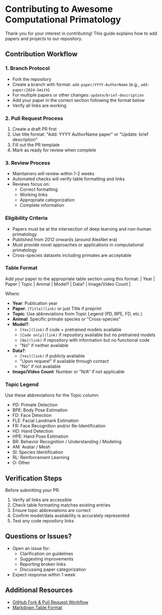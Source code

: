 # Contributing to Awesome Computational Primatology

Thank you for your interest in contributing! This guide explains how to add papers and projects to our repository.

## Contribution Workflow

### 1. Branch Protocol
- Fork the repository
- Create a branch with format: `add-paper/YYYY-AuthorName` (e.g., `add-paper/2024-Smith`)
- For multiple papers or other changes: `update/brief-description`
- Add your paper in the correct section following the format below
- Verify all links are working

### 2. Pull Request Process
1. Create a draft PR first
2. Use title format: "Add: YYYY AuthorName paper" or "Update: brief description"
3. Fill out the PR template
4. Mark as ready for review when complete

### 3. Review Process
- Maintainers will review within 1-2 weeks
- Automated checks will verify table formatting and links
- Reviews focus on:
  - Correct formatting
  - Working links
  - Appropriate categorization
  - Complete information

### Eligibility Criteria
- Papers must be at the intersection of deep learning and non-human primatology
- Published from 2012 onwards (around AlexNet era)
- Must provide novel approaches or applications in computational primatology
- Cross-species datasets including primates are acceptable

### Table Format
Add your paper to the appropriate table section using this format:
| Year | Paper | Topic | Animal | Model? | Data? | Image/Video Count |

Where:
- **Year**: Publication year
- **Paper**: `[Title](link)` or just Title if preprint
- **Topic**: Use abbreviations from Topic Legend (PD, BPE, FD, etc.)
- **Animal**: Specific primate species or "Cross-species"
- **Model?**: 
  - `[Yes](link)` if code + pretrained models available
  - `[Code only](link)` if repository available but no pretrained models
  - `[No](link)` if repository with information but no functional code
  - "No" if neither available
- **Data?**: 
  - `[Yes](link)` if publicly available
  - "Upon request" if available through contact
  - "No" if not available
- **Image/Video Count**: Number or "N/A" if not applicable

### Topic Legend
Use these abbreviations for the Topic column:
- PD: Primate Detection
- BPE: Body Pose Estimation
- FD: Face Detection
- FLE: Facial Landmark Estimation
- FR: Face Recognition and/or Re-Identification
- HD: Hand Detection
- HPE: Hand Pose Estimation
- BR: Behavior Recognition / Understanding / Modeling
- AM: Avatar / Mesh
- SI: Species Identification
- RL: Reinforcement Learning
- O: Other

## Verification Steps
Before submitting your PR:
1. Verify all links are accessible
2. Check table formatting matches existing entries
3. Ensure topic abbreviations are correct
4. Confirm model/data availability is accurately represented
5. Test any code repository links

## Questions or Issues?
- Open an issue for:
  - Clarification on guidelines
  - Suggesting improvements
  - Reporting broken links
  - Discussing paper categorization
- Expect response within 1 week

## Additional Resources
- [GitHub Fork & Pull Request Workflow](https://github.com/susam/gitpr)
- [Markdown Table Format](https://www.markdownguide.org/extended-syntax/#tables)